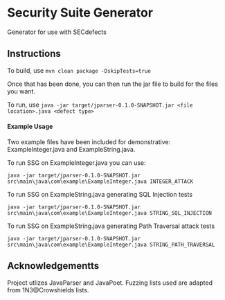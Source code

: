 # Security Suite Generator

Generator for use with SECdefects

## Instructions
To build, use `mvn clean package -DskipTests=true`

Once that has been done, you can then run the jar file to build for the files you want.

To run, use `java -jar target/jparser-0.1.0-SNAPSHOT.jar <file location>.java <defect type>`

#### Example Usage

Two example files have been included for demonstrative: ExampleInteger.java and ExampleString.java.

To run SSG on ExampleInteger.java you can use:

`java -jar target/jparser-0.1.0-SNAPSHOT.jar src\main\java\com\example\ExampleInteger.java INTEGER_ATTACK`

To run SSG on ExampleString.java generating SQL Injection tests

`java -jar target/jparser-0.1.0-SNAPSHOT.jar src\main\java\com\example\ExampleInteger.java STRING_SQL_INJECTION`

To run SSG on ExampleString.java generating Path Traversal attack tests

`java -jar target/jparser-0.1.0-SNAPSHOT.jar src\main\java\com\example\ExampleInteger.java STRING_PATH_TRAVERSAL`

## Acknowledgementts
Project utlizes JavaParser and JavaPoet. Fuzzing lists used are adapted from 1N3@Crowshields lists.
